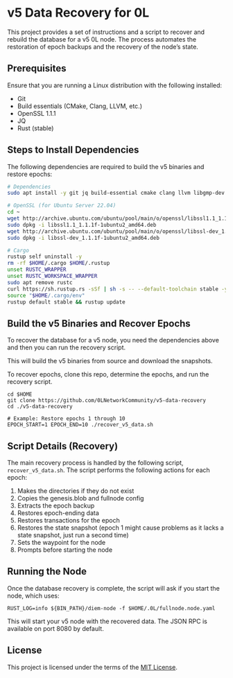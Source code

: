 # v5 Data Recovery for 0L

This project provides a set of instructions and a script to recover and rebuild the database for a v5 0L node. The process automates the restoration of epoch backups and the recovery of the node’s state.

## Prerequisites

Ensure that you are running a Linux distribution with the following installed:

- Git
- Build essentials (CMake, Clang, LLVM, etc.)
- OpenSSL 1.1.1
- JQ
- Rust (stable)

## Steps to Install Dependencies

The following dependencies are required to build the v5 binaries and restore epochs:

```bash
# Dependencies
sudo apt install -y git jq build-essential cmake clang llvm libgmp-dev pkg-config libssl-dev lld

# OpenSSL (for Ubuntu Server 22.04)
cd ~
wget http://archive.ubuntu.com/ubuntu/pool/main/o/openssl/libssl1.1_1.1.1f-1ubuntu2_amd64.deb
sudo dpkg -i libssl1.1_1.1.1f-1ubuntu2_amd64.deb
wget http://archive.ubuntu.com/ubuntu/pool/main/o/openssl/libssl-dev_1.1.1f-1ubuntu2_amd64.deb
sudo dpkg -i libssl-dev_1.1.1f-1ubuntu2_amd64.deb

# Cargo
rustup self uninstall -y
rm -rf $HOME/.cargo $HOME/.rustup
unset RUSTC_WRAPPER
unset RUSTC_WORKSPACE_WRAPPER
sudo apt remove rustc
curl https://sh.rustup.rs -sSf | sh -s -- --default-toolchain stable -y
source "$HOME/.cargo/env"
rustup default stable && rustup update
```

## Build the v5 Binaries and Recover Epochs

To recover the database for a v5 node, you need the dependencies above and then you can run the recovery script.

This will build the v5 binaries from source and download the snapshots.

To recover epochs, clone this repo, determine the epochs, and run the recovery script.

```
cd $HOME
git clone https://github.com/0LNetworkCommunity/v5-data-recovery
cd ./v5-data-recovery

# Example: Restore epochs 1 through 10
EPOCH_START=1 EPOCH_END=10 ./recover_v5_data.sh
```

## Script Details (Recovery)

The main recovery process is handled by the following script, `recover_v5_data.sh`. The script performs the following actions for each epoch:

1. Makes the directories if they do not exist
2. Copies the genesis.blob and fullnode config
3. Extracts the epoch backup
4. Restores epoch-ending data
5. Restores transactions for the epoch
6. Restores the state snapshot (epoch 1 might cause problems as it lacks a state snapshot, just run a second time)
7. Sets the waypoint for the node
8. Prompts before starting the node

## Running the Node

Once the database recovery is complete, the script will ask if you start the node, which uses:

```
RUST_LOG=info ${BIN_PATH}/diem-node -f $HOME/.0L/fullnode.node.yaml
```

This will start your v5 node with the recovered data. The JSON RPC is available on port 8080 by default.

## License

This project is licensed under the terms of the [MIT License](LICENSE).
